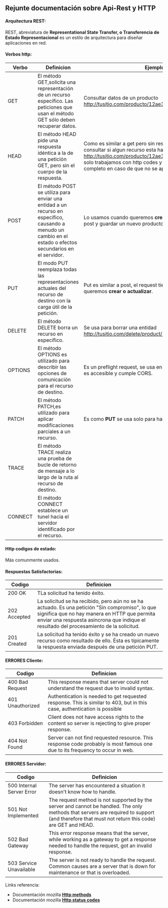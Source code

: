 ## Rejunte documentación sobre Api-Rest y HTTP

#### Arquitectura REST:
REST, abreviatura de **Representational State Transfer, o Transferencia de Estado Representacional**
es un estilo de arquitectura para diseñar aplicaciones en red.

#### Verbos http:
| Verbo   | Definicion                                                                                                                                                   |      Ejemplo de uso        |
|---------|--------------------------------------------------------------------------------------------------------------------------------------------------------------|-----------------------------------|
| GET     | El método GET,solicita una representación de un recurso específico. Las peticiones que usan el método GET sólo deben recuperar datos.                        | Consultar datos de un producto http://tusitio.com/producto/12ae324
| HEAD    | El método HEAD pide una respuesta idéntica a la de una petición GET, pero sin el cuerpo de la respuesta.                                                     | Como es similar a get pero sin respuesta podemos usarlo para consultar si algun recurso esta habilitado. http://tusitio.com/producto/12ae324/token/rewrwer12312dasdas= solo trabajamos con http codes y nos ahorramos el response completo en caso de que no se apruebe al auth.  |
| POST    | El método POST se utiliza para enviar una entidad a un recurso en específico, causando a menudo un cambio en el estado o efectos secundarios en el servidor. | Lo usamos cuando queremos **crear** una nueva entidad, por ejemplo post y guardar un nuevo producto. |
| PUT     | El modo PUT reemplaza todas las representaciones actuales del recurso de destino con la carga útil de la petición.                                           | Put es similar a post, el request tiene un body pero se usa cuando queremos **crear o actualizar**.|
| DELETE  | El método DELETE borra un recurso en específico.                                                                                                             | Se usa para borrar una entidad http://tusitio.com/delete/product/12abced |
| OPTIONS | El método OPTIONS es utilizado para describir las opciones de comunicación para el recurso de destino.                                                       | Es un preflight request, se usa en api rest para saber si un dominio es accesible y cumple CORS. |
| PATCH   | El método PATCH,es utilizado para aplicar modificaciones parciales a un recurso.                                                                             | Es como **PUT** se usa solo para hacer modificaciones de un recurso. |
| TRACE   | El método TRACE realiza una prueba de bucle de retorno de mensaje a lo largo de la ruta al recurso de destino.                                                |
| CONNECT | El método CONNECT establece un tunel hacia el servidor identificado por el recurso.                                                                          |

#### Http codigos de estado:

Más comunmente usados.

#### Respuestas Satisfactorias: 

| Codigo   | Definicion                   |
|---------|------------------------------|
| 200 OK | TLa solicitud ha tenido éxito.  |
| 202 Accepted | La solicitud se ha recibido, pero aún no se ha actuado. Es una petición "Sin compromiso", lo que significa que no hay manera en HTTP que permita enviar una respuesta asíncrona que indique el resultado del procesamiento de la solicitud. |
| 201 Created| La solicitud ha tenido éxito y se ha creado un nuevo recurso como resultado de ello. Ésta es típicamente la respuesta enviada después de una petición PUT. |


#### ERRORES Cliente: 

| Codigo   | Definicion                   |
|---------|------------------------------|
| 400 Bad Request | This response means that server could not understand the request due to invalid syntax. |
| 401 Unauthorized | Authentication is needed to get requested response. This is similar to 403, but in this case, authentication is possible |
| 403 Forbidden | Client does not have access rights to the content so server is rejecting to give proper response. |
| 404 Not Found | Server can not find requested resource. This response code probably is most famous one due to its frequency to occur in web. |


#### ERRORES Servidor: 

| Codigo   | Definicion                   |
|---------|------------------------------|
| 500 Internal Server Error | The server has encountered a situation it doesn't know how to handle. |
| 501 Not Implemented | The request method is not supported by the server and cannot be handled. The only methods that servers are required to support (and therefore that must not return this code) are GET and HEAD. |
| 502 Bad Gateway | This error response means that the server, while working as a gateway to get a response needed to handle the request, got an invalid response. | 
| 503 Service Unavailable | The server is not ready to handle the request. Common causes are a server that is down for maintenance or that is overloaded. |

Links referencia:
- Documentación mozilla **[Http methods]**
- Documentación mozilla **[Http status codes]**

[Http methods]:https://developer.mozilla.org/es/docs/Web/HTTP/Methods
[Http status codes]:https://restpatterns.mindtouch.us/HTTP_Status_Codes

